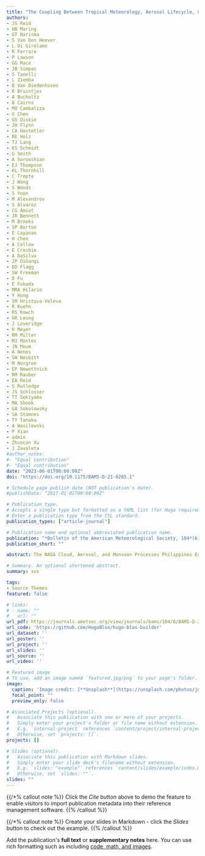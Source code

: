 ```yaml
---
title: "The Coupling Between Tropical Meteorology, Aerosol Lifecycle, Convection, and Radiation during the Cloud, Aerosol and Monsoon Processes Philippines Experiment (CAMP 2 Ex)"
authors:
- JS Reid
- HB Maring
- GT Narisma
- S Van Den Heever
- L Di Girolamo
- R Ferrare
- P Lawson
- GG Mace
- JB Simpas
- S Tanelli
- L Ziemba
- B Van Diedenhoven
- R Bruintjes
- A Bucholtz
- B Cairns
- MO Cambaliza
- G Chen
- GS Diskin
- JH Flynn
- CA Hostetler
- RE Holz
- TJ Lang
- KS Schmidt
- G Smith
- A Sorooshian
- EJ Thompson
- KL Thornhill
- C Trepte
- J Wang
- S Woods
- S Yoon
- M Alexandrov
- S Alvarez
- CG Amiot
- JR Bennett
- M Brooks
- SP Burton
- E Cayanan
- H Chen
- A Collow
- E Crosbie
- A DaSilva
- JP DiGangi
- DD Flagg
- SW Freeman
- D Fu
- E Fukada
- MRA Hilario
- Y Hong
- SM Hristova-Veleva
- R Kuehn
- RS Kowch
- GR Leung
- J Loveridge
- K Meyer
- RM Miller
- MJ Montes
- JN Moum
- A Nenes
- SW Nesbitt
- M Norgren
- EP Nowottnick
- RM Rauber
- EA Reid
- S Rutledge
- JS Schlosser
- TT Sekiyama
- MA Shook
- GA Sokolowsky
- SA Stamnes
- TY Tanaka
- A Wasilewski
- P Xian
- admin
- Zhuocan Xu
- J Zavaleta
#author_notes:
#- "Equal contribution"
#- "Equal contribution"
date: "2023-06-01T00:00:00Z"
doi: "https://doi.org/10.1175/BAMS-D-21-0285.1"

# Schedule page publish date (NOT publication's date).
#publishDate: "2017-01-01T00:00:00Z"

# Publication type.
# Accepts a single type but formatted as a YAML list (for Hugo requirements).
# Enter a publication type from the CSL standard.
publication_types: ["article-journal"]

# Publication name and optional abbreviated publication name.
publication: "*Bulletin of the American Meteorological Society, 104*(6)"
publication_short: ""

abstract: The NASA Cloud, Aerosol, and Monsoon Processes Philippines Experiment (CAMP2Ex) employed the NASA P-3, Stratton Park Engineering Company (SPEC) Learjet 35, and a host of satellites and surface sensors to characterize the coupling of aerosol processes, cloud physics, and atmospheric radiation within the Maritime Continent’s complex southwest monsoonal environment. Conducted in the late summer of 2019 from Luzon, Philippines, in conjunction with the Office of Naval Research Propagation of Intraseasonal Tropical Oscillations (PISTON) experiment with its R/V Sally Ride stationed in the northwestern tropical Pacific, CAMP2Ex documented diverse biomass burning, industrial and natural aerosol populations, and their interactions with small to congestus convection. The 2019 season exhibited El Niño conditions and associated drought, high biomass burning emissions, and an early monsoon transition allowing for observation of pristine to massively polluted environments as they advected through intricate diurnal mesoscale and radiative environments into the monsoonal trough. CAMP2Ex’s preliminary results indicate 1) increasing aerosol loadings tend to invigorate congestus convection in height and increase liquid water paths; 2) lidar, polarimetry, and geostationary Advanced Himawari Imager remote sensing sensors have skill in quantifying diverse aerosol and cloud properties and their interaction; and 3) high-resolution remote sensing technologies are able to greatly improve our ability to evaluate the radiation budget in complex cloud systems. Through the development of innovative informatics technologies, CAMP2Ex provides a benchmark dataset of an environment of extremes for the study of aerosol, cloud, and radiation processes as well as a crucible for the design of future observing systems.

# Summary. An optional shortened abstract.
summary: xxx

tags:
- Source Themes
featured: false

# links:
# - name: ""
#   url: ""
url_pdf: https://journals.ametsoc.org/view/journals/bams/104/6/BAMS-D-21-0285.1.xml?tab_body=abstract-display
url_code: 'https://github.com/HugoBlox/hugo-blox-builder'
url_dataset: ''
url_poster: ''
url_project: ''
url_slides: ''
url_source: ''
url_video: ''

# Featured image
# To use, add an image named `featured.jpg/png` to your page's folder. 
image:
  caption: 'Image credit: [**Unsplash**](https://unsplash.com/photos/jdD8gXaTZsc)'
  focal_point: ""
  preview_only: false

# Associated Projects (optional).
#   Associate this publication with one or more of your projects.
#   Simply enter your project's folder or file name without extension.
#   E.g. `internal-project` references `content/project/internal-project/index.md`.
#   Otherwise, set `projects: []`.
projects: []

# Slides (optional).
#   Associate this publication with Markdown slides.
#   Simply enter your slide deck's filename without extension.
#   E.g. `slides: "example"` references `content/slides/example/index.md`.
#   Otherwise, set `slides: ""`.
slides: ""
---
```


{{/*% callout note %}}
Click the *Cite* button above to demo the feature to enable visitors to import publication metadata into their reference management software.
{{% /callout %}}

{{/*% callout note %}}
Create your slides in Markdown - click the *Slides* button to check out the example.
{{% /callout %}}

Add the publication's **full text** or **supplementary notes** here. You can use rich formatting such as including [code, math, and images](https://docs.hugoblox.com/content/writing-markdown-latex/).

